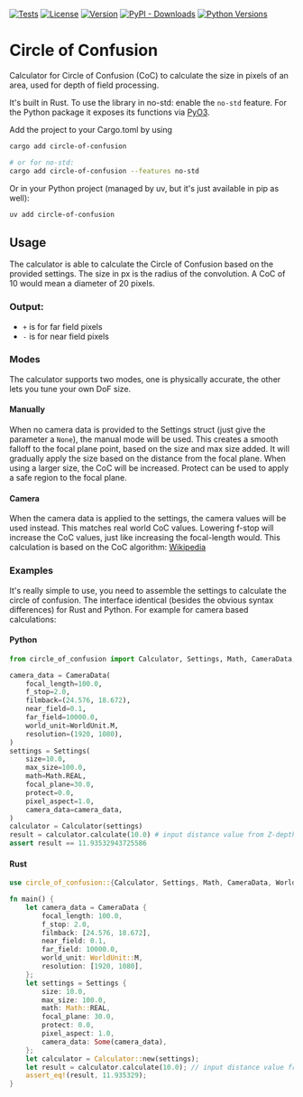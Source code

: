 
[![Tests](https://github.com/gillesvink/circle-of-confusion/actions/workflows/test.yaml/badge.svg)](https://github.com/gillesvink/circle-of-confusion/actions/workflows/test.yaml) 
[![License](https://img.shields.io/crates/l/circle-of-confusion)](https://crates.io/crates/circle-of-confusion) 
[![Version](https://img.shields.io/crates/v/circle-of-confusion)](https://crates.io/crates/circle-of-confusion) 
[![PyPI - Downloads](https://img.shields.io/pypi/dm/circle-of-confusion)](https://pypi.org/project/circle-of-confusion/) 
[![Python Versions](https://img.shields.io/pypi/pyversions/circle-of-confusion)](https://pypi.org/project/circle-of-confusion/) 

# Circle of Confusion


Calculator for Circle of Confusion (CoC) to calculate the size in pixels of an area, used for depth of field processing.

It's built in Rust. To use the library in no-std: enable the `no-std` feature.
For the Python package it exposes its functions via [PyO3](https://pyo3.rs/latest/).

Add the project to your Cargo.toml by using
```bash
cargo add circle-of-confusion

# or for no-std:
cargo add circle-of-confusion --features no-std
```

Or in your Python project (managed by uv, but it's just available in pip as well):
```bash
uv add circle-of-confusion
```

## Usage
The calculator is able to calculate the Circle of Confusion based on the provided settings.
The size in px is the radius of the convolution.
A CoC of 10 would mean a diameter of 20 pixels.

### Output:
* `+` is for far field pixels
* `-` is for near field pixels

### Modes
The calculator supports two modes, one is physically accurate,
the other lets you tune your own DoF size.

#### Manually
When no camera data is provided to the Settings struct (just give the parameter a `None`), the manual mode will be used.
This creates a smooth falloff to the focal plane point, based on the size and max size added.
It will gradually apply the size based on the distance from the focal plane.
When using a larger size, the CoC will be increased.
Protect can be used to apply a safe region to the focal plane.

#### Camera
When the camera data is applied to the settings,
the camera values will be used instead. This matches real world CoC values.
Lowering f-stop will increase the CoC values, just like increasing the focal-length would.
This calculation is based on the CoC algorithm:
[Wikipedia](https://en.wikipedia.org/wiki/Circle_of_confusion)


### Examples
It's really simple to use, you need to assemble the settings to calculate the circle of confusion. The interface identical (besides the obvious syntax differences) for Rust and Python. For example for camera based calculations:

#### Python
```python
from circle_of_confusion import Calculator, Settings, Math, CameraData, WorldUnit

camera_data = CameraData(
    focal_length=100.0,
    f_stop=2.0,
    filmback=(24.576, 18.672),
    near_field=0.1,
    far_field=10000.0,
    world_unit=WorldUnit.M,
    resolution=(1920, 1080),
)
settings = Settings(
    size=10.0,
    max_size=100.0,
    math=Math.REAL,
    focal_plane=30.0,
    protect=0.0,
    pixel_aspect=1.0,
    camera_data=camera_data,
)
calculator = Calculator(settings)
result = calculator.calculate(10.0) # input distance value from Z-depth
assert result == 11.93532943725586
```

#### Rust
```rust
use circle_of_confusion::{Calculator, Settings, Math, CameraData, WorldUnit};

fn main() {
    let camera_data = CameraData {
        focal_length: 100.0,
        f_stop: 2.0,
        filmback: [24.576, 18.672],
        near_field: 0.1,
        far_field: 10000.0,
        world_unit: WorldUnit::M,
        resolution: [1920, 1080],
    };
    let settings = Settings {
        size: 10.0,
        max_size: 100.0,
        math: Math::REAL,
        focal_plane: 30.0,
        protect: 0.0,
        pixel_aspect: 1.0,
        camera_data: Some(camera_data),
    };
    let calculator = Calculator::new(settings);
    let result = calculator.calculate(10.0); // input distance value from Z-depth
    assert_eq!(result, 11.935329);
}
```